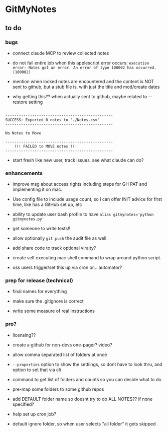 # GitMyNotes

## to do

### bugs


* connect claude MCP to review collected notes

* do not fail entire job when this applescript error occurs: `execution error: Notes got an error: An error of type 100002 has occurred. (100002)`

* mention when locked notes are encountered and the content is NOT sent to github, but a stub file is, with just the title and mod/create dates

* why getting this?? when actually sent to github, maybe related to --restore setting
```Notes to export to markdown: 10

------------------------------------------------
SUCCESS: Exported 0 notes to './Notes.csv'
------------------------------------------------

No Notes to Move

------------------------------------------------
    !!! FAILED to MOVE notes !!!
------------------------------------------------
```

* start fresh like new user, track issues, see what claude can do?




### enhancements

* improve msg about access rights including steps for GH PAT and implementing it on mac. 
* Use config file to include usage count, so I can offer INIT advice for first time, like has a GitHub set up, etc

* ability to update user bash profile to have `alias gitmynotes='python gitmynotes.py'`

* get someone to write tests!!

* allow optionally `git push` the audit file as well

* add share code to track optional viralty?

* create self executing mac shell command to wrap around python script. 

* oss users trigger/set this up via cron or... automator?


### prep for release (technical)

* final names for everything

* make sure the .gitignore is correct

* write some measure of real instructions


### pro?

* licensing??

* create a github for non-devs one-pager? video? 

* allow comma separated list of folders at once

* `--properties` option to show the settiings, so dont have to look thru, and option to set that via cli

* command to get list of folders and counts so you can decide what to do

* pre-map some folders to some github repos

* add DEFAULT folder name so doesnt try to do ALL NOTES?? if none specified?

* help set up cron job?

* default ignore folder, so when user selects "all folder" it gets skipped






